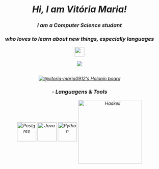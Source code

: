 <div>
    <em align="center"/>
<div/>
    
# Hi, I am Vitória Maria!

### I am a Computer Science studant
### who loves to learn about new things, especially languages

<div> 

  <a href="https://www.linkedin.com/in/vit%C3%B3ria-maria-do-nascimento-258899255?lipi=urn%3Ali%3Apage%3Ad_flagship3_profile_view_base_contact_details%3BpJ7mDSN9QuWfDyX4nccHTg%3D%3D" target="_blank"><img align="center" height="30" widht="70" src="https://img.shields.io/badge/-LinkedIn-%230077B5?style=for-the-badge&logo=linkedin&logoColor=white" target="_blank"></a> 
 
</div>

<div>
    <img align="center" heigh="180cm" src="https://github-readme-stats.vercel.app/api?username=Vitoria-Maria0912&shows_Github_logo_instead_ranklevel=true&theme=tokyonight"/>
</div>

##

</div>
  
[![@vitoria-maria0912's Holopin board](https://holopin.me/vitoriamaria0912)](https://holopin.io/@vitoriamaria0912)


### - Languagens & Tools 

<div>
    <img align="center" alt="Postgres" height="60" widht="20" src="https://cdn.jsdelivr.net/gh/devicons/devicon/icons/postgresql/postgresql-plain-wordmark.svg" />
    <img align="center" alt="Java" height="60" widht="70" src="https://cdn.jsdelivr.net/gh/devicons/devicon/icons/java/java-original-wordmark.svg"/>
    <img align="center" alt="Python" height="60" widht="40" src="https://cdn.jsdelivr.net/gh/devicons/devicon/icons/python/python-original-wordmark.svg"/>
    <img align="center" alt="Haskell" height="200" widht="100" src="https://cdn.jsdelivr.net/gh/devicons/devicon/icons/haskell/haskell-original-wordmark.svg" />
<div/>
